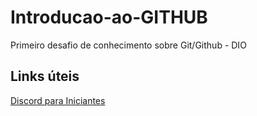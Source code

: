 # Introducao-ao-GITHUB
Primeiro desafio de conhecimento sobre Git/Github - DIO

## Links úteis 
[Discord para Iniciantes](https://tecnoblog.net/404266/como-usar-o-discord-guia-para-iniciantes/)
